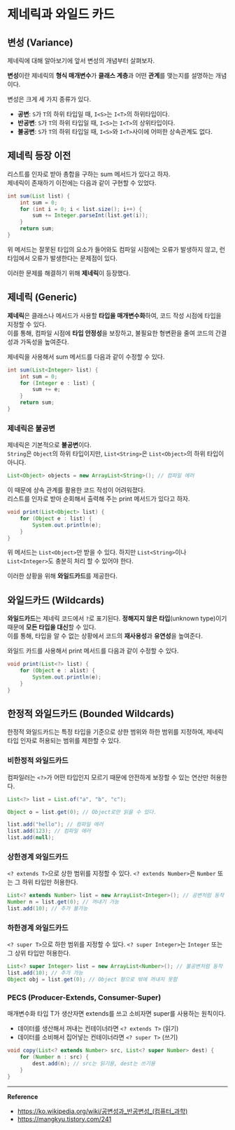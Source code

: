 # 제네릭과 와일드 카드
## 변성 (Variance)
제네릭에 대해 알아보기에 앞서 변성의 개념부터 살펴보자.

**변성**이란 제네릭의 **형식 매개변수**가 **클래스 계층**과 어떤 **관계**를 맺는지를 설명하는 개념이다.

변성은 크게 세 가지 종류가 있다.
- **공변**: `S`가 `T`의 하위 타입일 때, `I<S>`는 `I<T>`의 하위타입이다.
- **반공변**: `S`가 `T`의 하위 타입일 때, `I<S>`는 `I<T>`의 상위타입이다.
- **불공변**: `S`가 `T`의 하위 타입일 때, `I<S>`와 `I<T>`사이에 어떠한 상속관계도 없다.

## 제네릭 등장 이전
리스트를 인자로 받아 총합을 구하는 sum 메서드가 있다고 하자.<br>
제네릭이 존재하기 이전에는 다음과 같이 구현할 수 있었다.
```java
int sum(List list) {
    int sum = 0;
    for (int i = 0; i < list.size(); i++) {
        sum += Integer.parseInt(list.get(i));
    }
    return sum;
}
```
위 메서드는 잘못된 타입의 요소가 들어와도 컴파일 시점에는 오류가 발생하지 않고, 런타임에서 오류가 발생한다는 문제점이 있다.

이러한 문제를 해결하기 위해 **제네릭**이 등장했다.
  
## 제네릭 (Generic)
**제네릭**은 클래스나 메서드가 사용할 **타입을 매개변수화**하여, 코드 작성 시점에 타입을 지정할 수 있다.<br>
이를 통해, 컴파일 시점에 **타입 안정성**을 보장하고, 불필요한 형변환을 줄여 코드의 간결성과 가독성을 높여준다.

제네릭을 사용해서 sum 메서드를 다음과 같이 수정할 수 있다.
```java
int sum(List<Integer> list) {
    int sum = 0;
    for (Integer e : list) {
        sum += e;
    }
    return sum;
}
```

### 제네릭은 불공변
제네릭은 기본적으로 **불공변**이다.<br>
`String`은 `Object`의 하위 타입이지만, `List<String>`은 `List<Object>`의 하위 타입이 아니다.
```java
List<Object> objects = new ArrayList<String>(); // 컴파일 에러
```

이 때문에 상속 관계를 활용한 코드 작성이 어려워졌다.<br>
리스트를 인자로 받아 순회해서 출력해 주는 print 메서드가 있다고 하자.
```java
void print(List<Object> list) {
    for (Object e : list) {
        System.out.println(e);
    }
}
```
위 메서드는 `List<Object>`만 받을 수 있다. 하지만 `List<String>`이나 `List<Integer>`도 충분히 처리 할 수 있어야 한다.

이러한 상황을 위해 **와일드카드**를 제공한다.

## 와일드카드 (Wildcards)
**와일드카드**는 제네릭 코드에서 `?`로 표기된다. **정해지지 않은 타입**(unknown type)이기 때문에 **모든 타입을 대신**할 수 있다.<br>
이를 통해, 타입을 알 수 없는 상황에서 코드의 **재사용성**과 **유연성**을 높여준다.

와일드 카드를 사용해서 print 메서드를 다음과 같이 수정할 수 있다.
```java
void print(List<?> list) {
    for (Object e : alist) {
        System.out.println(e);
    }
}
```

## 한정적 와일드카드 (Bounded Wildcards)
한정적 와일드카드는 특정 타입을 기준으로 상한 범위와 하한 범위를 지정하여, 제네릭 타입 인자로 허용되는 범위를 제한할 수 있다.

### 비한정적 와일드카드
컴파일러는 `<?>`가 어떤 타입인지 모르기 때문에 안전하게 보장할 수 있는 연산만 허용한다.
```java
List<?> list = List.of("a", "b", "c");

Object o = list.get(0); // Object로만 읽을 수 있다.

list.add("hello"); // 컴파일 에러
list.add(123); // 컴파일 에러
list.add(null);
```

### 상한경계 와일드카드
`<? extends T>`으로 상한 범위를 지정할 수 있다.
`<? extends Number>`은 `Number` 또는 그 하위 타입만 허용한다.
```java
List<? extends Number> list = new ArrayList<Integer>(); // 공변처럼 동작
Number n = list.get(0); // 꺼내기 가능
list.add(10); // 추가 불가능
```

### 하한경계 와일드카드
`<? super T>`으로 하한 범위를 지정할 수 있다.
`<? super Integer>`는 `Integer` 또는 그 상위 타입만 허용한다.
```java
List<? super Integer> list = new ArrayList<Number>(); // 불공변처럼 동작
list.add(10); // 추가 가능
Object obj = list.get(0); // Object 형으로 밖에 꺼내지 못함
```

### PECS (Producer-Extends, Consumer-Super)
매개변수화 타입 T가 생산자면 extends를 쓰고 소비자면 super를 사용하는 원칙이다.

- 데이터를 생산해서 꺼내는 컨테이너라면 `<? extends T>` (읽기)
- 데이터를 소비해서 집어넣는 컨테이너라면 `<? super T>` (쓰기)

```java
void copy(List<? extends Number> src, List<? super Number> dest) {
    for (Number n : src) {
        dest.add(n); // src는 읽기용, dest는 쓰기용
    }
}
```

---
**Reference**<br>
- https://ko.wikipedia.org/wiki/공변성과_반공변성_(컴퓨터_과학)
- https://mangkyu.tistory.com/241
